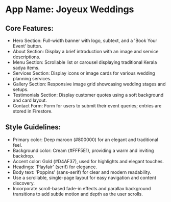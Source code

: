 # **App Name**: Joyeux Weddings

## Core Features:

- Hero Section: Full-width banner with logo, subtext, and a 'Book Your Event' button.
- About Section: Display a brief introduction with an image and service descriptions.
- Menu Section: Scrollable list or carousel displaying traditional Kerala sadya items.
- Services Section: Display icons or image cards for various wedding planning services.
- Gallery Section: Responsive image grid showcasing wedding stages and setups.
- Testimonials Section: Display customer quotes using a soft background and card layout.
- Contact Form: Form for users to submit their event queries; entries are stored in Firestore.

## Style Guidelines:

- Primary color: Deep maroon (#800000) for an elegant and traditional feel.
- Background color: Cream (#FFF5E1), providing a warm and inviting backdrop.
- Accent color: Gold (#D4AF37), used for highlights and elegant touches.
- Headings: 'Playfair' (serif) for elegance.
- Body text: 'Poppins' (sans-serif) for clear and modern readability.
- Use a scrollable, single-page layout for easy navigation and content discovery.
- Incorporate scroll-based fade-in effects and parallax background transitions to add subtle motion and depth as the user scrolls.